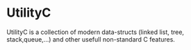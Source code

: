 # UtilityC

UtilityC is a collection of modern data-structs (linked list, tree, stack,queue,...) and other usefull non-standard C features.
